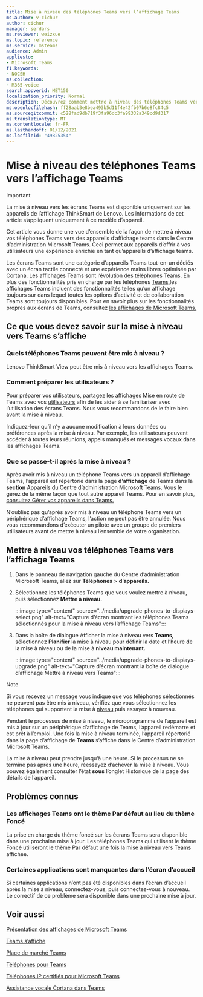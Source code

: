```yaml
---
title: Mise à niveau des téléphones Teams vers l’affichage Teams
ms.author: v-cichur
author: cichur
manager: serdars
ms.reviewer: weizxue
ms.topic: reference
ms.service: msteams
audience: Admin
appliesto:
- Microsoft Teams
f1.keywords:
- NOCSH
ms.collection:
- M365-voice
search.appverid: MET150
localization_priority: Normal
description: Découvrez comment mettre à niveau des téléphones Teams vers des affichages Teams dans le Centre d’administration Microsoft Teams.
ms.openlocfilehash: ff28aab3e8bea493b5d11f4e42fb07b6e8fc84c5
ms.sourcegitcommit: c528fad9db719f3fa96dc3fa99332a349cd9d317
ms.translationtype: MT
ms.contentlocale: fr-FR
ms.lasthandoff: 01/12/2021
ms.locfileid: "49825354"
---
```

# <a name="upgrade-teams-phones-to-teams-displays"></a>Mise à niveau des téléphones Teams vers l’affichage Teams

> [!IMPORTANT]
> La mise à niveau vers les écrans Teams est disponible uniquement sur les appareils de l’affichage ThinkSmart de Lenovo. Les informations de cet article s’appliquent uniquement à ce modèle d’appareil.  

Cet article vous donne une vue d’ensemble de la façon de mettre à niveau vos téléphones Teams vers des appareils d’affichage teams dans le Centre d’administration Microsoft Teams. Ceci permet aux appareils d’offrir à vos utilisateurs une expérience enrichie en tant qu’appareils d’affichage teams.

Les écrans Teams sont une catégorie d’appareils Teams tout-en-un dédiés avec un écran tactile connecté et une expérience mains libres optimisée par Cortana. Les affichages Teams sont l’évolution des téléphones Teams. En plus des fonctionnalités pris en charge par les téléphones [Teams,](phones-for-teams.md#features-supported-by-teams-phones)les affichages Teams incluent des fonctionnalités telles qu’un affichage toujours sur dans lequel toutes les options d’activité et de collaboration Teams sont toujours disponibles. Pour en savoir plus sur les fonctionnalités propres aux écrans de Teams, consultez [les affichages de Microsoft Teams.](teams-displays.md)

## <a name="what-you-need-to-know-about-upgrading-to-teams-displays"></a>Ce que vous devez savoir sur la mise à niveau vers Teams s’affiche

### <a name="which-teams-phones-can-be-upgraded"></a>Quels téléphones Teams peuvent être mis à niveau ?

Lenovo ThinkSmart View peut être mis à niveau vers les affichages Teams.

### <a name="how-can-i-prepare-users"></a>Comment préparer les utilisateurs ?

Pour préparer vos utilisateurs, partagez les affichages Mise en route de Teams avec vos [utilisateurs](https://support.microsoft.com/office/get-started-with-teams-displays-ff299825-7f13-4528-96c2-1d3437e6d4e6) afin de les aider à se familiariser avec l’utilisation des écrans Teams. Nous vous recommandons de le faire bien avant la mise à niveau.

Indiquez-leur qu’il n’y a aucune modification à leurs données ou préférences après la mise à niveau. Par exemple, les utilisateurs peuvent accéder à toutes leurs réunions, appels manqués et messages vocaux dans les affichages Teams. 

### <a name="what-happens-after-the-upgrade"></a>Que se passe-t-il après la mise à niveau ?

Après avoir mis à niveau un téléphone Teams vers un appareil d’affichage Teams, l’appareil est répertorié dans la page **d’affichage** de Teams dans la **section** Appareils du Centre d’administration Microsoft Teams. Vous le gérez de la même façon que tout autre appareil Teams. Pour en savoir plus, [consultez Gérer vos appareils dans Teams.](device-management.md)

N’oubliez pas qu’après avoir mis à niveau un téléphone Teams vers un périphérique d’affichage Teams, l’action ne peut pas être annulée. Nous vous recommandons d’exécuter un pilote avec un groupe de premiers utilisateurs avant de mettre à niveau l’ensemble de votre organisation. 

## <a name="upgrade-your-teams-phones-to-teams-displays"></a>Mettre à niveau vos téléphones Teams vers l’affichage Teams

1. Dans le panneau de navigation gauche du Centre d’administration Microsoft Teams, allez sur **Téléphones**  >  **d’appareils.**
2. Sélectionnez les téléphones Teams que vous voulez mettre à niveau, puis sélectionnez **Mettre à niveau.**

    :::image type="content" source="../media/upgrade-phones-to-displays-select.png" alt-text="Capture d’écran montrant les téléphones Teams sélectionnés pour la mise à niveau vers l’affichage Teams":::

3. Dans la boîte de dialogue Afficher la mise à niveau vers **Teams,** sélectionnez **Planifier** la mise à niveau pour définir la date et l’heure de la mise à niveau ou de la mise à **niveau maintenant.**

    :::image type="content" source="../media/upgrade-phones-to-displays-upgrade.png" alt-text="Capture d’écran montrant la boîte de dialogue d’affichage Mettre à niveau vers Teams":::

> [!NOTE]
> Si vous recevez un message vous indique que vos téléphones sélectionnés ne peuvent pas être mis à niveau, vérifiez que vous sélectionnez les téléphones qui supportent la mise à [niveau,](#which-teams-phones-can-be-upgraded)puis essayez à nouveau.

Pendant le processus de mise à niveau, le microprogramme de l’appareil est mis à jour sur un périphérique d’affichage de Teams, l’appareil redémarre et est prêt à l’emploi. Une fois la mise à niveau terminée, l’appareil répertorié dans la page d’affichage de **Teams** s’affiche dans le Centre d’administration Microsoft Teams.

La mise à niveau peut prendre jusqu’à une heure. Si le processus ne se termine pas après une heure, réessayez d’achever la mise à niveau. Vous pouvez également consulter l’état **sous** l’onglet Historique de la page des détails de l’appareil.

## <a name="known-issues"></a>Problèmes connus

### <a name="teams-displays-have-the-default-theme-instead-of-the-dark-theme"></a>Les affichages Teams ont le thème Par défaut au lieu du thème Foncé

La prise en charge du thème foncé sur les écrans Teams sera disponible dans une prochaine mise à jour. Les téléphones Teams qui utilisent le thème Foncé utiliseront le thème Par défaut une fois la mise à niveau vers Teams affichée.

### <a name="some-apps-are-missing-from-the-home-screen"></a>Certaines applications sont manquantes dans l’écran d’accueil

Si certaines applications n’ont pas été disponibles dans l’écran d’accueil après la mise à niveau, connectez-vous, puis connectez-vous à nouveau. Le correctif de ce problème sera disponible dans une prochaine mise à jour.

## <a name="see-also"></a>Voir aussi

[Présentation des affichages de Microsoft Teams](https://techcommunity.microsoft.com/t5/microsoft-teams-blog/introducing-microsoft-teams-displays/ba-p/1505437)

[Teams s’affiche](teams-displays.md)

[Place de marché Teams](https://office.com/teamsdevices)

[Téléphones pour Teams](phones-for-teams.md)

[Téléphones IP certifiés pour Microsoft Teams](teams-ip-phones.md)

[Assistance vocale Cortana dans Teams](https://docs.microsoft.com/MicrosoftTeams/cortana-in-teams)
